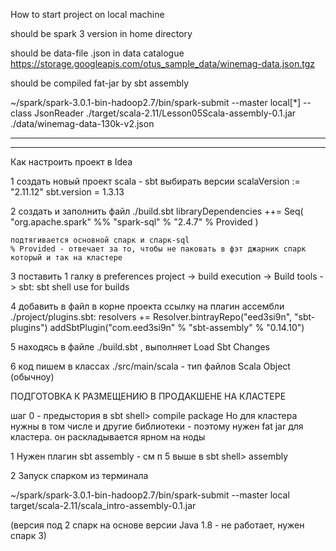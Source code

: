How to start project on local machine 

should be spark 3 version in home directory

should be data-file .json in data catalogue https://storage.googleapis.com/otus_sample_data/winemag-data.json.tgz

should be compiled fat-jar by sbt assembly

~/spark/spark-3.0.1-bin-hadoop2.7/bin/spark-submit --master local[*] --class JsonReader   ./target/scala-2.11/Lesson05Scala-assembly-0.1.jar ./data/winemag-data-130k-v2.json


-----


-----

Как настроить проект в Idea

1 создать новый проект 
scala - sbt
выбирать версии
	scalaVersion := "2.11.12"
	sbt.version = 1.3.13

2 создать и заполнить файл
./build.sbt
 	libraryDependencies ++= Seq(
		  "org.apache.spark" %% "spark-sql" % "2.4.7" % Provided
	)

	подтягивается основной спарк и спарк-sql
	% Provided - отвечает за то, чтобы не паковать в фэт джарник спарк который и так на кластере


3 поставить 1 галку
в preferences project ->  build execution -> Build tools -> sbt: sbt shell use for  builds


4 добавить в файл в корне проекта ссылку на плагин ассембли
./project/plugins.sbt:
	resolvers += Resolver.bintrayRepo("eed3si9n", "sbt-plugins")
	addSbtPlugin("com.eed3si9n" % "sbt-assembly" % "0.14.10")


5 находясь в файле ./build.sbt , выполняет Load Sbt Changes


6 код пишем в классах ./src/main/scala  - тип файлов Scala Object (обычноу)




ПОДГОТОВКА К РАЗМЕЩЕНИЮ В ПРОДАКШЕНЕ НА КЛАСТЕРЕ

шаг 0 - предыстория в sbt shell> 
	compile
	package
Но для кластера нужны в том числе и другие библиотеки - поэтому нужен fat jar для кластера. он раскладывается ярном на ноды

1 
Нужен плагин sbt assembly - см п 5 выше
в sbt shell> 
	assembly

2
Запуск  спарком из терминала

~/spark/spark-3.0.1-bin-hadoop2.7/bin/spark-submit --master local target/scala-2.11/scala_intro-assembly-0.1.jar

(версия под 2 спарк на основе версии Java 1.8 - не работает, нужен спарк 3)

